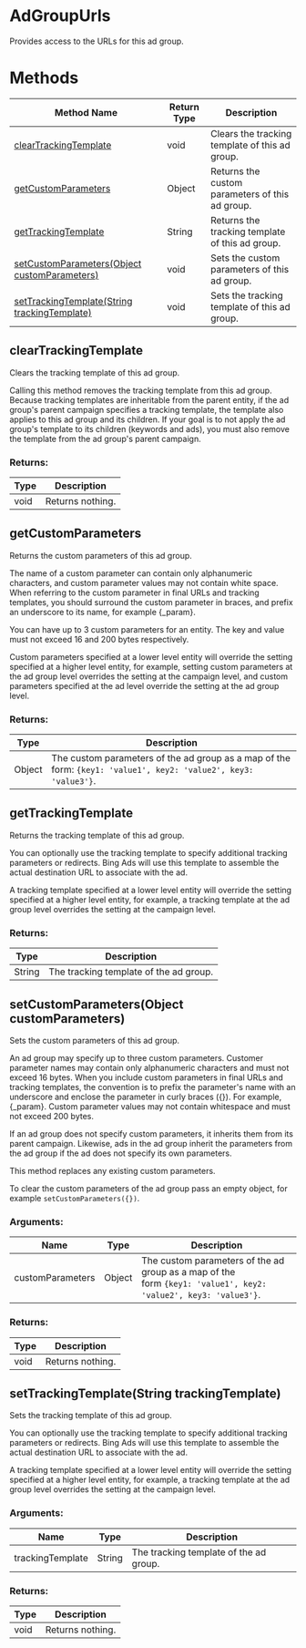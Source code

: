 # AdGroupUrls
Provides access to the URLs for this ad group.

# Methods
|Method Name|Return Type|Description|
|-|-|-
[clearTrackingTemplate](#cleartrackingtemplate)|void|Clears the tracking template of this ad group.<br />
[getCustomParameters](#getcustomparameters)|Object|Returns the custom parameters of this ad group.
[getTrackingTemplate](#gettrackingtemplate)|String|Returns the tracking template of this ad group.<br />
[setCustomParameters(Object customParameters)](#setcustomparameters~object-customparameters~)|void|Sets the custom parameters of this ad group.<br />
[setTrackingTemplate(String trackingTemplate)](#settrackingtemplate~string-trackingtemplate~)|void|Sets the tracking template of this ad group.<br />

## <a name="cleartrackingtemplate"></a>clearTrackingTemplate
Clears the tracking template of this ad group.


Calling this method removes the tracking template from this ad group. Because tracking templates are inheritable from the parent entity, if the ad group's parent campaign specifies a tracking template, the template also applies to this ad group and its children. If your goal is to not apply the ad group's template to its children (keywords and ads), you must also remove the template from the ad group's parent campaign.
### Returns:
|Type|Description|
|-|-
void|Returns nothing.

## <a name="getcustomparameters"></a>getCustomParameters
Returns the custom parameters of this ad group.

The name of a custom parameter can contain only alphanumeric characters, and custom parameter values may not contain white space. When referring to the custom parameter in final URLs and tracking templates, you should surround the custom parameter in braces, and prefix an underscore to its name, for example {_param}.

You can have up to 3 custom parameters for an entity. The key and value must not exceed 16 and 200 bytes respectively.

Custom parameters specified at a lower level entity will override the setting specified at a higher level entity, for example, setting custom parameters at the ad group level overrides the setting at the campaign level, and custom parameters specified at the ad level override the setting at the ad group level.
### Returns:
|Type|Description|
|-|-
Object|The custom parameters of the ad group as a map of the form: `{key1: 'value1', key2: 'value2', key3: 'value3'}`.

## <a name="gettrackingtemplate"></a>getTrackingTemplate
Returns the tracking template of this ad group.


You can optionally use the tracking template to specify additional tracking parameters or redirects. Bing Ads will use this template to assemble the actual destination URL to associate with the ad.

A tracking template specified at a lower level entity will override the setting specified at a higher level entity, for example, a tracking template at the ad group level overrides the setting at the campaign level.
### Returns:
|Type|Description|
|-|-
String|The tracking template of the ad group.

## <a name="setcustomparameters~object-customparameters~"></a>setCustomParameters(Object customParameters)
Sets the custom parameters of this ad group.


An ad group may specify up to three custom parameters. Customer parameter names may contain only alphanumeric characters and must not exceed 16 bytes. When you include custom parameters in final URLs and tracking templates, the convention is to prefix the parameter's name with an underscore and enclose the parameter in curly braces ({}). For example, {_param}.  Custom parameter values may not contain whitespace and must not exceed 200 bytes.

If an ad group does not specify custom parameters, it inherits them from its parent campaign. Likewise, ads in the ad group inherit the parameters from the ad group if the ad does not specify its own parameters. 

This method replaces any existing custom parameters.

To clear the custom parameters of the ad group pass an empty object, for example `setCustomParameters({})`.  
### Arguments:
|Name|Type|Description|
|-|-|-
customParameters|Object|The custom parameters of the ad group as a map of the<br />        form <code>{key1: 'value1', key2: 'value2', key3: 'value3'}</code>.
### Returns:
|Type|Description|
|-|-
void|Returns nothing.

## <a name="settrackingtemplate~string-trackingtemplate~"></a>setTrackingTemplate(String trackingTemplate)
Sets the tracking template of this ad group.


You can optionally use the tracking template to specify additional tracking parameters or redirects. Bing Ads will use this template to assemble the actual destination URL to associate with the ad.

A tracking template specified at a lower level entity will override the setting specified at a higher level entity, for example, a tracking template at the ad group level overrides the setting at the campaign level.
### Arguments:
|Name|Type|Description|
|-|-|-
trackingTemplate|String|The tracking template of the ad group.
### Returns:
|Type|Description|
|-|-
void|Returns nothing.

